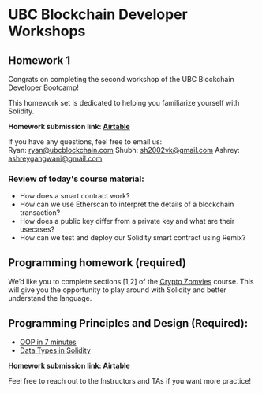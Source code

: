 # UBC Blockchain Developer Workshops
  
## Homework 1
Congrats on completing the second workshop of the UBC Blockchain Developer Bootcamp!

This homework set is dedicated to helping you familiarize yourself with Solidity.

**Homework submission link: [Airtable](https://airtable.com/shrwVvFsICHDSeZcW)**
  
If you have any questions, feel free to email us:  
Ryan: [ryan@ubcblockchain.com](mailto:ryan@ubcblockchain.com)
Shubh: [sh2002vk@gmail.com](mailto:sh2002vk@gmail.com)
Ashrey: [ashreygangwani@gmail.com](mailto:ashreygangwani@gmail.com)

### Review of today's course material:
-   How does a smart contract work?
-   How can we use Etherscan to interpret the details of a blockchain transaction?
-   How does a public key differ from a private key and what are their usecases?
-   How can we test and deploy our Solidity smart contract using Remix?

## Programming homework (required)

We’d like you to complete sections [1,2] of the [Crypto Zomvies](https://cryptozombies.io/en/course/) course. This will give you the opportunity to play around with Solidity and better understand the language.

## Programming Principles and Design (Required):
- [OOP in 7 minutes](https://www.youtube.com/watch?v=pTB0EiLXUC8)
- [Data Types in Solidity](https://www.youtube.com/watch?v=8Tj-Th_S7NU)

    
**Homework submission link: [Airtable](https://airtable.com/shrwVvFsICHDSeZcW)**

Feel free to reach out to the Instructors and TAs if you want more practice!